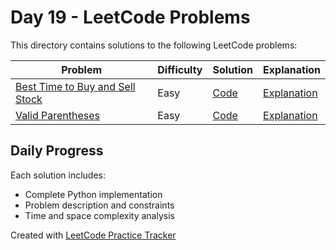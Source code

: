 # Day 19 - LeetCode Problems

This directory contains solutions to the following LeetCode problems:

| Problem | Difficulty | Solution | Explanation |
|---------|------------|----------|-------------|
| [Best Time to Buy and Sell Stock](https://leetcode.com/problems/best-time-to-buy-and-sell-stock/description/) | Easy | [Code](best_time_to_buy_and_sell_stock.py) | [Explanation](best_time_to_buy_and_sell_stock.md) |
| [Valid Parentheses](https://leetcode.com/problems/valid-parentheses) | Easy | [Code](valid_parentheses.py) | [Explanation](valid_parentheses.md) |

## Daily Progress

Each solution includes:
- Complete Python implementation
- Problem description and constraints
- Time and space complexity analysis

Created with [LeetCode Practice Tracker](https://github.com/AnuranjanJain/solutions)

